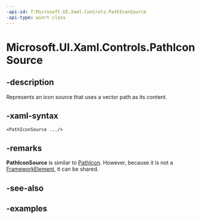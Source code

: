 ```yaml
---
-api-id: T:Microsoft.UI.Xaml.Controls.PathIconSource
-api-type: winrt class
---
```


<!-- Class syntax.
public class PathIconSource : IconSource, IconSource
-->

# Microsoft.UI.Xaml.Controls.PathIconSource

## -description

Represents an icon source that uses a vector path as its content.

## -xaml-syntax

```xaml
<PathIconSource .../>
```

## -remarks

**PathIconSource** is similar to [PathIcon](pathicon.md). However, because it is not a [FrameworkElement](/uwp/api/windows.ui.xaml.frameworkelement), it can be shared.

## -see-also

## -examples

